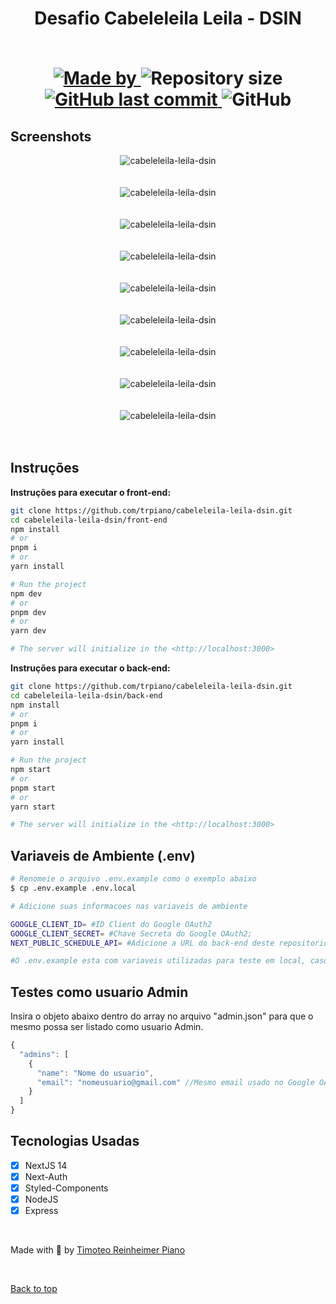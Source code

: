 <h1 align="center" id="top">
   Desafio Cabeleleila Leila - DSIN

<br/>
<br/>

<p align="center">
  <a href="https://www.linkedin.com/in/timoteopiano/">
    <img alt="Made by" src="https://img.shields.io/badge/made%20by-Timoteo%20Piano-%BD93EC">
  </a>
  <img alt="Repository size" src="https://img.shields.io/github/repo-size/trpiano/cabeleleila-leila-dsin?color=%BD93EC">
  <a href="https://github.com/trpiano/cabeleleila-leila-dsin/commits/master">
    <img alt="GitHub last commit" src="https://img.shields.io/github/last-commit/trpiano/cabeleleila-leila-dsin?color=%BD93EC">
  </a>
  <img alt="GitHub" src="https://img.shields.io/github/license/trpiano/cabeleleila-leila-dsin?color=%BD93EC">
</p>

## Screenshots

<div align="center"> 
  <img src="/.github/admin_atualizando_status.png" alt="cabeleleila-leila-dsin" />
</div>
<br/>
<br/>

<div align="center"> 
  <img src="/.github/admin_dashboard_datas_retroativas.png" alt="cabeleleila-leila-dsin" />
</div>
<br/>
<br/>

<div align="center"> 
  <img src="/.github/admin_dashboard.png" alt="cabeleleila-leila-dsin" />
</div>
<br/>
<br/>

<div align="center"> 
  <img src="/.github/admin_editando_agendamento.png" alt="cabeleleila-leila-dsin" />
</div>
<br/>
<br/>

<div align="center"> 
  <img src="/.github/detalhes_de_agendamento_passado.png" alt="cabeleleila-leila-dsin" />
</div>
<br/>
<br/>

<div align="center"> 
  <img src="/.github/novo_usuario_sem_agendamentos.png" alt="cabeleleila-leila-dsin" />
</div>
<br/>
<br/>

<div align="center"> 
  <img src="/.github/sugestao_agendamento_mesma_semana.png" alt="cabeleleila-leila-dsin" />
</div>
<br/>
<br/>

<div align="center"> 
  <img src="/.github/usuario_editando_agendamento.png" alt="cabeleleila-leila-dsin" />
</div>
<br/>
<br/>

<div align="center"> 
  <img src="/.github/usuario_nao_autenticado.png" alt="cabeleleila-leila-dsin" />
</div>
<br/>
<br/>

## Instruções

**Instruções para executar o front-end:**

```bash
git clone https://github.com/trpiano/cabeleleila-leila-dsin.git
cd cabeleleila-leila-dsin/front-end
npm install
# or
pnpm i
# or
yarn install

# Run the project
npm dev
# or
pnpm dev
# or
yarn dev

# The server will initialize in the <http://localhost:3000>
```

**Instruções para executar o back-end:**

```bash
git clone https://github.com/trpiano/cabeleleila-leila-dsin.git
cd cabeleleila-leila-dsin/back-end
npm install
# or
pnpm i
# or
yarn install

# Run the project
npm start
# or
pnpm start
# or
yarn start

# The server will initialize in the <http://localhost:3000>
```

## Variaveis de Ambiente (.env)

```bash
# Renomeie o arquivo .env.example como o exemplo abaixo
$ cp .env.example .env.local

# Adicione suas informacoes nas variaveis de ambiente

GOOGLE_CLIENT_ID= #ID Client do Google OAuth2
GOOGLE_CLIENT_SECRET= #Chave Secreta do Google OAuth2;
NEXT_PUBLIC_SCHEDULE_API= #Adicione a URL do back-end deste repositorio;

#O .env.example esta com variaveis utilizadas para teste em local, caso queira, nao e necessario configurar novamente.
```

## Testes como usuario Admin

Insira o objeto abaixo dentro do array no arquivo "admin.json" para que o mesmo possa ser listado como usuario Admin.

```javascript
{
  "admins": [
    {
      "name": "Nome do usuario",
      "email": "nomeusuario@gmail.com" //Mesmo email usado no Google OAuth, caso contrario nao tera acesso.
    }
  ]
}
```

## Tecnologias Usadas

- [X] NextJS 14
- [X] Next-Auth
- [X] Styled-Components
- [X] NodeJS
- [X] Express

<br/>

Made with 💜 by <a href="https://github.com/trpiano" target="_blank">Timoteo Reinheimer Piano</a>

&#xa0;

<a href="#top">Back to top</a>
